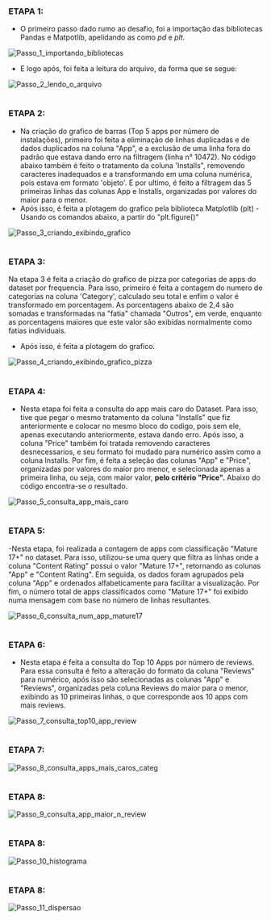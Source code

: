 ### ETAPA 1:

- O primeiro passo dado rumo ao desafio, foi a importação das bibliotecas Pandas e Matpotlib, apelidando as como *pd* e *plt*.

![Passo_1_importando_bibliotecas](https://github.com/user-attachments/assets/7d77f824-6899-44cf-9d9b-4fc8930620a9)

- E logo após, foi feita a leitura do arquivo, da forma que se segue:

![Passo_2_lendo_o_arquivo](https://github.com/user-attachments/assets/a00af826-7b28-444a-81ba-5d6b5b7e39c9)

#

### ETAPA 2:

- Na criação do grafico de barras (Top 5 apps por número de instalações), primeiro foi feita a eliminação de linhas duplicadas e de dados duplicados na coluna "App", e a exclusão de uma linha fora do padrão
  que estava dando erro na filtragem (linha n° 10472). No código abaixo também é feito o tratamento da coluna 'Installs", removendo caracteres inadequados e a transformando em uma coluna numérica, pois estava em formato 'objeto'.
  E por ultimo, é feito a filtragem das 5 primeiras linhas das colunas App e Installs, organizadas por valores do maior para o menor.
- Após isso, é feita a plotagem do grafico pela biblioteca Matplotlib (plt) - Usando os comandos abaixo, a partir do "plt.figure()"

![Passo_3_criando_exibindo_grafico](https://github.com/user-attachments/assets/6d4ed073-b1a9-4d38-9d08-421483ae86f8)

#

### ETAPA 3:

Na etapa 3 é feita a criação do grafico de pizza por categorias de apps do dataset por frequencia. Para isso, primeiro é feita a contagem do numero de categorias na coluna 'Category', calculado seu total e enfim o valor é
transformado em porcentagem. As porcentagens abaixo de 2,4 são somadas e transformadas na "fatia" chamada "Outros", em verde, enquanto as porcentagens maiores que este valor são exibidas normalmente como fatias individuais.
- Após isso, é feita a plotagem do grafico.

![Passo_4_criando_exibindo_grafico_pizza](https://github.com/user-attachments/assets/12b8b801-2eb2-4ab4-b376-f3b73b9aa888)

#

### ETAPA 4:

- Nesta etapa foi feita a consulta do app mais caro do Dataset. Para isso, tive que pegar o mesmo tratamento da coluna "Installs" que fiz anteriormente e colocar no mesmo bloco do codigo, pois sem ele, apenas executando anteriormente,
estava dando erro. Após isso, a coluna "Price" também foi tratada removendo caracteres desnecessarios, e seu formato foi mudado para numérico assim como a coluna Installs.
Por fim, é feita a seleção das colunas "App" e "Price", organizadas por valores do maior pro menor, e selecionada apenas a primeira linha, ou seja, com maior valor, **pelo critério "Price".** Abaixo do código encontra-se o resultado.

![Passo_5_consulta_app_mais_caro](https://github.com/user-attachments/assets/5ec95912-c9e8-449c-b484-b0aed14e4d94)

#

### ETAPA 5:

-Nesta etapa, foi realizada a contagem de apps com classificação "Mature 17+" no dataset. Para isso, utilizou-se uma query que filtra as linhas onde a coluna "Content Rating" possui o valor "Mature 17+", retornando
as colunas "App" e "Content Rating". Em seguida, os dados foram agrupados pela coluna "App" e ordenados alfabeticamente para facilitar a visualização. Por fim, o número total de apps classificados como "Mature 17+"
foi exibido numa mensagem com base no número de linhas resultantes.

![Passo_6_consulta_num_app_mature17](https://github.com/user-attachments/assets/3ce95e20-3c84-43a6-a930-d5386cc0ec6c)

#

### ETAPA 6:

- Nesta etapa é feita a consulta do Top 10 Apps por número de reviews. Para essa consulta é feito a alteração do formato da coluna "Reviews" para numérico, após isso são selecionadas as colunas "App" e "Reviews",
   organizadas pela coluna Reviews do maior para o menor, exibindo as 10 primeiras linhas, o que corresponde aos 10 apps com mais reviews.

![Passo_7_consulta_top10_app_review](https://github.com/user-attachments/assets/56b21c6a-d322-44e3-94b9-95c7a7432347)

#

### ETAPA 7:

![Passo_8_consulta_apps_mais_caros_categ](https://github.com/user-attachments/assets/df95b417-bab7-4122-af88-7416a5d69ce6)

#

### ETAPA 8:

![Passo_9_consulta_app_maior_n_review](https://github.com/user-attachments/assets/56236044-11e4-4dd9-9f03-fe32bd2bfacc)

#

### ETAPA 8:

![Passo_10_histograma](https://github.com/user-attachments/assets/728d1829-e672-4c82-a59a-a249959e097a)

#

### ETAPA 8:

![Passo_11_dispersao](https://github.com/user-attachments/assets/3c9791b7-48c9-43c3-95d5-362a3c3b6faf)


